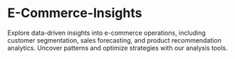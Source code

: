 # E-Commerce-Insights
Explore data-driven insights into e-commerce operations, including customer segmentation, sales forecasting, and product recommendation analytics. Uncover patterns and optimize strategies with our analysis tools.
